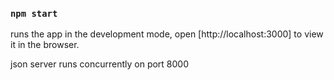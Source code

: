 ### `npm start`

runs the app in the development mode, open [http://localhost:3000] to view it in the browser.

json server runs concurrently on port 8000

